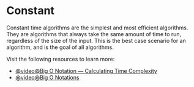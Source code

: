 # Constant

Constant time algorithms are the simplest and most efficient algorithms. They are algorithms that always take the same amount of time to run, regardless of the size of the input. This is the best case scenario for an algorithm, and is the goal of all algorithms.

Visit the following resources to learn more:

- [@video@Big O Notation — Calculating Time Complexity](https://www.youtube.com/watch?v=Z0bH0cMY0E8)
- [@video@Big O Notations](https://www.youtube.com/watch?v=V6mKVRU1evU)
